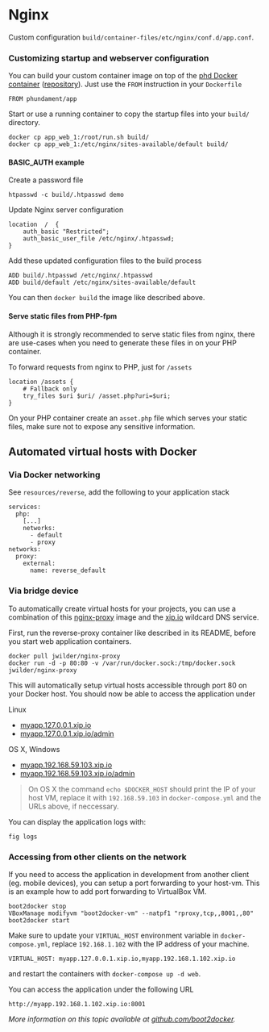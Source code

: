Nginx
=====

Custom configuration `build/container-files/etc/nginx/conf.d/app.conf`.



### Customizing startup and webserver configuration

You can build your custom container image on top of the [phd Docker container](https://registry.hub.docker.com/u/phundament/app/) ([repository](https://github.com/phundament/docker)). 
Just use the `FROM` instruction in your `Dockerfile`

    FROM phundament/app

Start or use a running container to copy the startup files into your `build/` directory.

    docker cp app_web_1:/root/run.sh build/
    docker cp app_web_1:/etc/nginx/sites-available/default build/
    
#### BASIC_AUTH example

Create a password file    
    
    htpasswd -c build/.htpasswd demo

Update Nginx server configuration

    location  /  {
        auth_basic "Restricted";
        auth_basic_user_file /etc/nginx/.htpasswd;
    }
    
Add these updated configuration files to the build process    

    ADD build/.htpasswd /etc/nginx/.htpasswd
    ADD build/default /etc/nginx/sites-available/default

You can then `docker build` the image like described above.


#### Serve static files from PHP-fpm

Although it is strongly recommended to serve static files from nginx, there are use-cases when you need to generate
these files in on your PHP container.

To forward requests from nginx to PHP, just for `/assets`

    location /assets {
        # Fallback only
        try_files $uri $uri/ /asset.php?uri=$uri;
    }

On your PHP container create an `asset.php` file which serves your static files, make sure not to expose any sensitive
information.



Automated virtual hosts with Docker
-----------------------------------

### Via Docker networking

See `resources/reverse`, add the following to your application stack

```
services:
  php:
    [...]
    networks:
      - default
      - proxy
networks:
  proxy:
    external:
      name: reverse_default
```

### Via bridge device

To automatically create virtual hosts for your projects, you can use a combination of this [nginx-proxy](https://registry.hub.docker.com/u/jwilder/nginx-proxy/)
image and the [xip.io](http://xip.io) wildcard DNS service.

First, run the reverse-proxy container like described in its README, before you start web application containers.

```
docker pull jwilder/nginx-proxy
docker run -d -p 80:80 -v /var/run/docker.sock:/tmp/docker.sock jwilder/nginx-proxy
```

This will automatically setup virtual hosts accessible through port 80 on your Docker host.
You should now be able to access the application under 

Linux

- [myapp.127.0.0.1.xip.io](http://myapp.127.0.0.1.xip.io)
- [myapp.127.0.0.1.xip.io/admin](http://myapp.127.0.0.1.xip.io/backend)

OS X, Windows

- [myapp.192.168.59.103.xip.io](http://myapp.192.168.59.103.xip.io)
- [myapp.192.168.59.103.xip.io/admin](http://myapp.192.168.59.103.xip.io/admin)

> On OS X the command `echo $DOCKER_HOST` should print the IP of your host VM, replace it with `192.168.59.103` in `docker-compose.yml` and the URLs above, if neccessary.

You can display the application logs with:

```
fig logs
```

### Accessing from other clients on the network

If you need to access the application in development from another client (eg. mobile devices), you can setup a port forwarding to your host-vm. This is an example how to add port forwarding to VirtualBox VM.
 
```
boot2docker stop
VBoxManage modifyvm "boot2docker-vm" --natpf1 "rproxy,tcp,,8001,,80"
boot2docker start
```

Make sure to update your `VIRTUAL_HOST` environment variable in `docker-compose.yml`, replace `192.168.1.102` with the IP address of your machine.

```
VIRTUAL_HOST: myapp.127.0.0.1.xip.io,myapp.192.168.1.102.xip.io
```

and restart the containers with `docker-compose up -d web`.

You can access the application under the following URL

```
http://myapp.192.168.1.102.xip.io:8001
```

*More information on this topic available at [github.com/boot2docker](https://github.com/boot2docker/boot2docker/blob/master/doc/WORKAROUNDS.md).*
